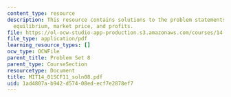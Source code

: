 ```yaml
---
content_type: resource
description: This resource contains solutions to the problem statements related to
  equilibrium, market price, and profits.
file: https://ol-ocw-studio-app-production.s3.amazonaws.com/courses/14-01sc-principles-of-microeconomics-fall-2011/1ad4807ab942d57408edecf7e2878ef7_MIT14_01SCF11_soln08.pdf
file_type: application/pdf
learning_resource_types: []
ocw_type: OCWFile
parent_title: Problem Set 8
parent_type: CourseSection
resourcetype: Document
title: MIT14_01SCF11_soln08.pdf
uid: 1ad4807a-b942-d574-08ed-ecf7e2878ef7
---
```

